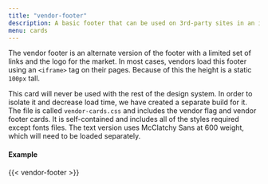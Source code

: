 ```yaml
---
title: "vendor-footer"
description: A basic footer that can be used on 3rd-party sites in an iframe.
menu: cards
---
```


The vendor footer is an alternate version of the footer with a limited set of links and the logo for the market. In most cases, vendors load this footer using an `<iframe>` tag on their pages. Because of this the height is a static `100px` tall.

This card will never be used with the rest of the design system. In order to isolate it and decrease load time, we have created a separate build for it. The file is called `vendor-cards.css` and includes the vendor flag and vendor footer cards. It is self-contained and includes all of the styles required except fonts files. The text version uses McClatchy Sans at 600 weight, which will need to be loaded separately.

<link rel="stylesheet" href="/css/cards/vendor-cards.css">

#### Example

<div class="example">
{{< vendor-footer >}}
</div>
